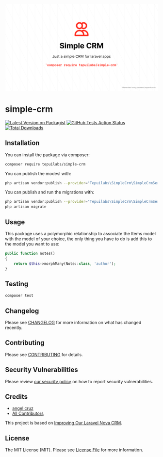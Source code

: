 <p align="center">
	<img src="simple-crm.png" width="1028">
</p>

# simple-crm

[![Latest Version on Packagist](https://img.shields.io/packagist/v/tepuilabs/simple-crm.svg?style=flat-square)](https://packagist.org/packages/tepuilabs/simple-crm)
[![GitHub Tests Action Status](https://img.shields.io/github/workflow/status/tepuilabs/simple-crm/run-tests?label=tests)](https://github.com/tepuilabs/simple-crm/actions?query=workflow%3ATests+branch%3Amaster)
[![Total Downloads](https://img.shields.io/packagist/dt/tepuilabs/simple-crm.svg?style=flat-square)](https://packagist.org/packages/tepuilabs/simple-crm)


## Installation

You can install the package via composer:

```bash
composer require tepuilabs/simple-crm
```

You can publish the modesl with:

```bash
php artisan vendor:publish --provider="Tepuilabs\SimpleCrm\SimpleCrmServiceProvider" --tag="models"
```

You can publish and run the migrations with:

```bash
php artisan vendor:publish --provider="Tepuilabs\SimpleCrm\SimpleCrmServiceProvider" --tag="migrations"
php artisan migrate
```

## Usage

This package uses a polymorphic relationship to associate the Items model with the model of your choice, the only thing you have to do is add this to the model you want to use:

```php
public function notes()
{
    return $this->morphMany(Note::class, 'author');
}
```

## Testing

```bash
composer test
```

## Changelog

Please see [CHANGELOG](CHANGELOG.md) for more information on what has changed recently.

## Contributing

Please see [CONTRIBUTING](.github/CONTRIBUTING.md) for details.

## Security Vulnerabilities

Please review [our security policy](../../security/policy) on how to report security vulnerabilities.

## Credits

- [angel cruz](https://github.com/abr4xas)
- [All Contributors](../../contributors)

This project is based on <a href="https://www.nick-basile.com/blog/post/improving-our-laravel-nova-crm/" target="_blank">Improving Our Laravel Nova CRM</a>.

## License

The MIT License (MIT). Please see [License File](LICENSE.md) for more information.
